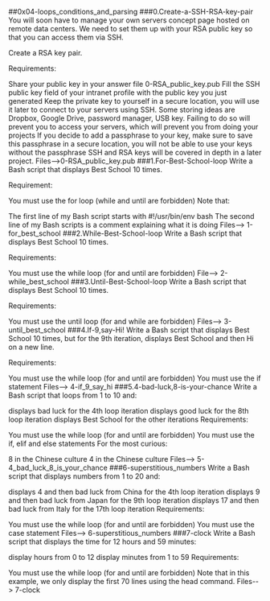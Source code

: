 ##0x04-loops_conditions_and_parsing
###0.Create-a-SSH-RSA-key-pair
You will soon have to manage your own servers concept page hosted on remote data centers. We need to set them up with your RSA public key so that you can access them via SSH.

Create a RSA key pair.

Requirements:

Share your public key in your answer file 0-RSA_public_key.pub
Fill the SSH public key field of your intranet profile with the public key you just generated
Keep the private key to yourself in a secure location, you will use it later to connect to your servers using SSH. Some storing ideas are Dropbox, Google Drive, password manager, USB key. Failing to do so will prevent you to access your servers, which will prevent you from doing your projects
If you decide to add a passphrase to your key, make sure to save this passphrase in a secure location, you will not be able to use your keys without the passphrase
SSH and RSA keys will be covered in depth in a later project.
Files-->0-RSA_public_key.pub
###1.For-Best-School-loop
Write a Bash script that displays Best School 10 times.

Requirement:

You must use the for loop (while and until are forbidden)
Note that:

The first line of my Bash script starts with #!/usr/bin/env bash
The second line of my Bash scripts is a comment explaining what it is doing
Files--> 1-for_best_school
###2.While-Best-School-loop
Write a Bash script that displays Best School 10 times.

Requirements:

You must use the while loop (for and until are forbidden)
File--> 2-while_best_school
###3.Until-Best-School-loop
Write a Bash script that displays Best School 10 times.

Requirements:

You must use the until loop (for and while are forbidden)
Files--> 3-until_best_school
###4.If-9,say-Hi!
Write a Bash script that displays Best School 10 times, but for the 9th iteration, displays Best School and then Hi on a new line.

Requirements:

You must use the while loop (for and until are forbidden)
You must use the if statement
Files--> 4-if_9_say_hi
###5.4-bad-luck,8-is-your-chance
Write a Bash script that loops from 1 to 10 and:

displays bad luck for the 4th loop iteration
displays good luck for the 8th loop iteration
displays Best School for the other iterations
Requirements:

You must use the while loop (for and until are forbidden)
You must use the if, elif and else statements
For the most curious:

8 in the Chinese culture
4 in the Chinese culture
Files--> 5-4_bad_luck_8_is_your_chance
###6-superstitious_numbers
Write a Bash script that displays numbers from 1 to 20 and:

displays 4 and then bad luck from China for the 4th loop iteration
displays 9 and then bad luck from Japan for the 9th loop iteration
displays 17 and then bad luck from Italy for the 17th loop iteration
Requirements:

You must use the while loop (for and until are forbidden)
You must use the case statement
Files--> 6-superstitious_numbers
###7-clock
Write a Bash script that displays the time for 12 hours and 59 minutes:

display hours from 0 to 12
display minutes from 1 to 59
Requirements:

You must use the while loop (for and until are forbidden)
Note that in this example, we only display the first 70 lines using the head command.
Files--> 7-clock

